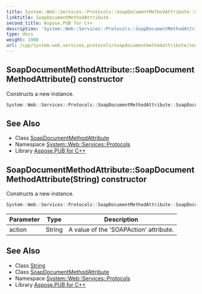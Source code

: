 ```yaml
---
title: System::Web::Services::Protocols::SoapDocumentMethodAttribute::SoapDocumentMethodAttribute constructor
linktitle: SoapDocumentMethodAttribute
second_title: Aspose.PUB for C++
description: 'System::Web::Services::Protocols::SoapDocumentMethodAttribute::SoapDocumentMethodAttribute constructor. Constructs a new instance in C++.'
type: docs
weight: 1900
url: /cpp/system.web.services.protocols/soapdocumentmethodattribute/soapdocumentmethodattribute/
---
```

## SoapDocumentMethodAttribute::SoapDocumentMethodAttribute() constructor


Constructs a new instance.

```cpp
System::Web::Services::Protocols::SoapDocumentMethodAttribute::SoapDocumentMethodAttribute()
```

## See Also

* Class [SoapDocumentMethodAttribute](../)
* Namespace [System::Web::Services::Protocols](../../)
* Library [Aspose.PUB for C++](../../../)
## SoapDocumentMethodAttribute::SoapDocumentMethodAttribute(String) constructor


Constructs a new instance.

```cpp
System::Web::Services::Protocols::SoapDocumentMethodAttribute::SoapDocumentMethodAttribute(String action)
```


| Parameter | Type | Description |
| --- | --- | --- |
| action | String | A value of the 'SOAPAction' attribute. |

## See Also

* Class [String](../../../system/string/)
* Class [SoapDocumentMethodAttribute](../)
* Namespace [System::Web::Services::Protocols](../../)
* Library [Aspose.PUB for C++](../../../)
